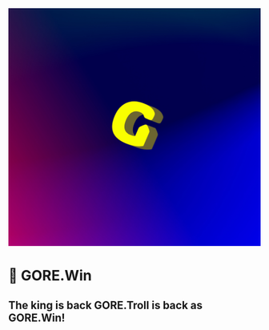 <div align="center">
<img width="1200" height="475" alt="GHBanner" src="https://github.com/GORE-MODS/Shit-forgit/blob/main/G.Troll.png" />
</div>

# 👑 GORE.Win
## The king is back GORE.Troll is back as GORE.Win!
